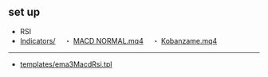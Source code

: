 ## set up

- RSI
- [Indicators/](https://github.com/toranoshippo/MQL4/tree/main/Indicators)
　・ [MACD NORMAL.mq4](https://github.com/toranoshippo/MQL4/blob/main/Indicators/MACD%20NORMAL.mq4)
　・ [Kobanzame.mq4](https://github.com/toranoshippo/MQL4/blob/main/Indicators/Kobanzame.mq4)
*****
- [templates/ema3MacdRsi.tpl](https://github.com/toranoshippo/MQL4/blob/main/templates/ema3MacdRsi.tpl)
